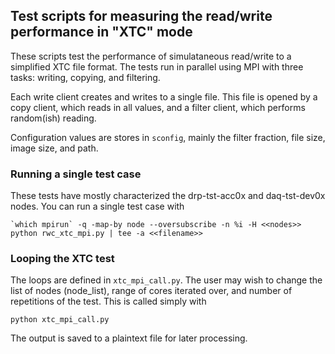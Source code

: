 ## Test scripts for measuring the read/write performance in "XTC" mode
These scripts test the performance of simulataneous read/write to a simplified XTC file format. The tests run in parallel using MPI with three tasks: writing, copying, and filtering.

Each write client creates and writes to a single file. This file is opened by a copy client, which reads in all values, and a filter client, which performs random(ish) reading. 

Configuration values are stores in ```sconfig```, mainly the filter fraction, file size, image size,  and path. 

### Running a single test case
These tests have mostly characterized the drp-tst-acc0x and daq-tst-dev0x nodes. You can run a single test case with

```
`which mpirun` -q -map-by node --oversubscribe -n %i -H <<nodes>> python rwc_xtc_mpi.py | tee -a <<filename>>
```

### Looping the XTC test
The loops are defined in ```xtc_mpi_call.py```. The user may wish to change the list of nodes (node_list), range of cores iterated over, and number of repetitions of the test. This is called simply with
```
python xtc_mpi_call.py
```
The output is saved to a plaintext file for later processing. 
